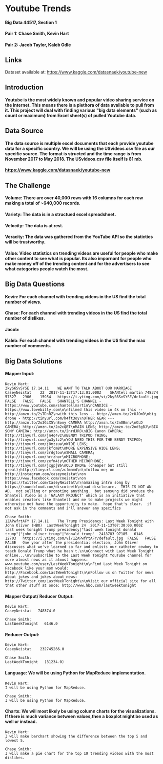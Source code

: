 # Youtube Trends
#### Big Data 44517, Section 1
#### Pair 1: Chase Smith, Kevin Hart
#### Pair 2: Jacob Taylor, Kaleb Odle

## Links
Dataset available at: https://www.kaggle.com/datasnaek/youtube-new

## Introduction
#### Youtube is the most widely known and popular video sharing service on the internet. This means there is a plethora of data available to pull from it. This project will deal with finding various "big data elements" (such as count or maximum) from Excel sheet(s) of pulled Youtube data.

## Data Source
#### The data source is multiple excel documents that each provide youtube data for a specific country. We will be using the USvideos.csv file as our specific source. The format is structed and the time range is from November 2017 to May 2018. The USvideos.csv file itself is 61 mb.

#### https://www.kaggle.com/datasnaek/youtube-new

## The Challenge
  #### Volume: There are over 40,000 rows with 16 columns for each row making a total of ~640,000 records.
  #### Variety: The data is in a structued excel spreadsheet. 
  #### Velocity: The data is at rest. 
  #### Veracity: The data was gathered from the YouTube API so the statictics will be trustworthy.
  #### Value: Video statistics on trending videos are useful for people who make other content to see what is popular. Its also impornant for people who make money off of the trending content and for the advertisers to see what categories people watch the most.

## Big Data Questions
  #### Kevin: For each channel with trending videos in the US find the total number of views.
  #### Chase: For each channel with trending videos in the US find the total number of dislikes.
  #### Jacob:
  #### Kaleb: For each channel with trending videos in the US find the max number of comments.

## Big Data Solutions
  #### Mapper Input:
    
    Kevin Hart:
    2kyS6SvSYSE	17.14.11	WE WANT TO TALK ABOUT OUR MARRIAGE	CaseyNeistat	22	2017-11-13T17:13:01.000Z	SHANtell martin	748374	57527	2966	15954	https://i.ytimg.com/vi/2kyS6SvSYSE/default.jpg	FALSE	FALSE	FALSE	SHANTELL'S CHANNEL - https://www.youtube.com/shantellmartin\nCANDICE - https://www.lovebilly.com\n\nfilmed this video in 4k on this -- http://amzn.to/2sTDnRZ\nwith this lens -- http://amzn.to/2rUJOmD\nbig drone - http://tinyurl.com/h4ft3oy\nOTHER GEAR ---  http://amzn.to/2o3GLX5\nSony CAMERA http://amzn.to/2nOBmnv\nOLD CAMERA; http://amzn.to/2o2cQBT\nMAIN LENS; http://amzn.to/2od5gBJ\nBIG SONY CAMERA; http://amzn.to/2nrdJRO\nBIG Canon CAMERA; http://tinyurl.com/jn4q4vz\nBENDY TRIPOD THING; http://tinyurl.com/gw3ylz2\nYOU NEED THIS FOR THE BENDY TRIPOD; http://tinyurl.com/j8mzzua\nWIDE LENS; http://tinyurl.com/jkfcm8t\nMORE EXPENSIVE WIDE LENS; http://tinyurl.com/zrdgtou\nSMALL CAMERA; http://tinyurl.com/hrrzhor\nMICROPHONE; http://tinyurl.com/zefm4jy\nOTHER MICROPHONE; http://tinyurl.com/jxgpj86\nOLD DRONE (cheaper but still great);http://tinyurl.com/zcfmnmd\n\nfollow me; on http://instagram.com/caseyneistat\non https://www.facebook.com/cneistat\non https://twitter.com/CaseyNeistat\n\namazing intro song by https://soundcloud.com/discoteeth\n\nad disclosure.  THIS IS NOT AN AD.  not selling or promoting anything.  but samsung did produce the Shantell Video as a 'GALAXY PROJECT' which is an initiative that enables creators like Shantell and me to make projects we might otherwise not have the opportunity to make.  hope that's clear.  if not ask in the comments and i'll answer any specifics
    
    Chase Smith:
    1ZAPwfrtAFY	17.14.11	The Trump Presidency: Last Week Tonight with John Oliver (HBO)	LastWeekTonight	24	2017-11-13T07:30:00.000Z	last week tonight trump presidency|"last week tonight donald trump"|"john oliver trump"|"donald trump"	2418783	97185	6146	12703	https://i.ytimg.com/vi/1ZAPwfrtAFY/default.jpg	FALSE	FALSE	FALSE	One year after the presidential election, John Oliver discusses what we've learned so far and enlists our catheter cowboy to teach Donald Trump what he hasn't.\n\nConnect with Last Week Tonight online...\n\nSubscribe to the Last Week Tonight YouTube channel for more almost news as it almost happens: www.youtube.com/user/LastWeekTonight\n\nFind Last Week Tonight on Facebook like your mom would: http://Facebook.com/LastWeekTonight\n\nFollow us on Twitter for news about jokes and jokes about news: http://Twitter.com/LastWeekTonight\n\nVisit our official site for all that other stuff at once: http://www.hbo.com/lastweektonight


  #### Mapper Output/ Reducer Output:

    Kevin Hart:
    CaseyNeistat   748374.0
    
    Chase Smith:
    LastWeekTonight   6146.0

  #### Reducer Output:

    Kevin Hart:
    CaseyNeistat    232745266.0
    
    Chase Smith:
    LastWeekTonight   (31234.0)

  #### Language: We will be using Python for MapReduce implementation.

    Kevin Hart:
    I will be using Python for MapReduce.
    
    Chase Smith:
    I will be using Python for MapReduce.

  #### Charts: We will most likely be using column charts for the visualizations. If there is much variance between values,then a boxplot might be used as well or instead.

    Kevin Hart:
    I will make barchart showing the difference between the top 5 and lowest 5. 
    
    Chase Smith:
    I will make a pie chart for the top 10 trending videos with the most dislikes.
